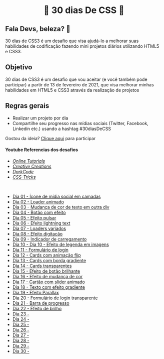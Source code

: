<h1 align = "center"> 🚀 30 dias De CSS 🚀 </h1>

 <h2>Fala Devs, beleza? 🖖</h2>

 30 dias de CSS3 é um desafio que visa ajudá-lo a melhorar suas habilidades de codificação fazendo mini projetos diários utilizando HTML5 e CSS3.

 ## Objetivo

30 dias de CSS3 é um desafio que vou aceitar (e você também pode participar) a partir de 13 de fevereiro de 2021, que visa melhorar minhas habilidades em HTML5 e CSS3 através da realização de projetos 

## Regras gerais

* Realizar um projeto por dia
* Compartilhe seu progresso nas mídias sociais (Twitter, Facebook, Linkedin etc.) usando a hashtag #30diasDeCSS

Gostou da ideia? 
[Clique aqui](https://github.com/MilenaCarecho/30diasDeCSS/issues/1) para participar 

#### Youtube Referencias dos desafios
* *[Online Tutorials](https://www.youtube.com/channel/UCbwXnUipZsLfUckBPsC7Jog)*
* *[Creative Creations](https://www.youtube.com/channel/UCOKmVksbzoKJKmtu7rlEM1A)*
* *[DarkCode](https://www.youtube.com/channel/UCD3KVjbb7aq2OiOffuungzw)*
* *[CSS-Tricks](https://css-tricks.com/)*
<br>

* [Dia 01 - Ícone de mídia social em camadas](https://github.com/leokattah/30_dias_De_CSS/tree/main/Desafios/Dia1)
* [Dia 02 - Loader animado](https://github.com/leokattah/30_dias_De_CSS/tree/main/Desafios/Dia2)
* [Dia 03 - Mudança de cor de texto em outra div](https://github.com/leokattah/30_dias_De_CSS/tree/main/Desafios/Dia3)
* [Dia 04 - Botão com efeito](https://github.com/leokattah/30_dias_De_CSS/tree/main/Desafios/Dia4) 
* [Dia 05 - Efeito pulsar](https://github.com/leokattah/30_dias_De_CSS/tree/main/Desafios/Dia5)
* [Dia 06 - Efeito lightning text](https://github.com/leokattah/30_dias_De_CSS/tree/main/Desafios/Dia6)
* [Dia 07 - Loaders variados](https://github.com/leokattah/30_dias_De_CSS/tree/main/Desafios/Dia7) 
* [Dia 08 - Efeito digitação](https://github.com/leokattah/30_dias_De_CSS/tree/main/Desafios/Dia8)
* [Dia 09 - Indicador de carregamento](https://github.com/leokattah/30_dias_De_CSS/tree/main/Desafios/Dia9)
* [Dia 10 -  Dia 10 - Efeito de legenda em imagens](https://github.com/leokattah/30_dias_De_CSS/tree/main/Desafios/Dia10)
* [Dia 11 - Formulário de login](https://github.com/leokattah/30_dias_De_CSS/tree/main/Desafios/Dia11)
* [Dia 12 - Cards com animação flip](https://github.com/leokattah/30_dias_De_CSS/tree/main/Desafios/Dia12)
* [Dia 13 - Cards com borda gradiente](https://github.com/leokattah/30_dias_De_CSS/tree/main/Desafios/Dia13)
* [Dia 14 - Cards transparentes](https://github.com/leokattah/30_dias_De_CSS/tree/main/Desafios/Dia14)
* [Dia 15 - Efeito de botão brilhante](https://github.com/leokattah/30_dias_De_CSS/tree/main/Desafios/Dia15)
* [Dia 16 - Efeito de mudança de cor ](https://github.com/leokattah/30_dias_De_CSS/tree/main/Desafios/Dia16)
* [Dia 17 - Cartão com slider animado](https://github.com/leokattah/30_dias_De_CSS/tree/main/Desafios/Dia17)
* [Dia 18 - Texto com efeito gradiente](https://github.com/leokattah/30_dias_De_CSS/tree/main/Desafios/Dia18)
* [Dia 19 - Efeito Parallax](https://github.com/leokattah/30_dias_De_CSS/tree/main/Desafios/Dia19)
* [ Dia 20 - Formulário de login transparente ](https://github.com/leokattah/30_dias_De_CSS/tree/main/Desafios/Dia20)
* [Dia 21 - Barra de progresso](https://github.com/leokattah/30_dias_De_CSS/tree/main/Desafios/Dia21)
* [Dia 22 - Efeito de brilho](https://github.com/leokattah/30_dias_De_CSS/tree/main/Desafios/Dia22)
* [Dia 23 - ](https://github.com/leokattah/30_dias_De_CSS/tree/main/Desafios/Dia23)
* [Dia 24 - ](https://github.com/leokattah/30_dias_De_CSS/tree/main/Desafios/Dia24)
* [Dia 25 - ](https://github.com/leokattah/30_dias_De_CSS/tree/main/Desafios/Dia25)
* [Dia 26 - ](https://github.com/leokattah/30_dias_De_CSS/tree/main/Desafios/Dia26)
* [Dia 27 - ](https://github.com/leokattah/30_dias_De_CSS/tree/main/Desafios/Dia27)
* [Dia 28 - ](https://github.com/leokattah/30_dias_De_CSS/tree/main/Desafios/Dia28)
* [Dia 29 - ](https://github.com/leokattah/30_dias_De_CSS/tree/main/Desafios/Dia29)
* [Dia 30 - ](https://github.com/leokattah/30_dias_De_CSS/tree/main/Desafios/Dia30)

